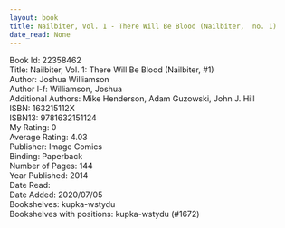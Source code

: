 ```yaml
---
layout: book
title: Nailbiter, Vol. 1 - There Will Be Blood (Nailbiter,  no. 1)
date_read: None
---
```


Book Id: 22358462<br />
Title: Nailbiter, Vol. 1: There Will Be Blood (Nailbiter, #1)<br />
Author: Joshua Williamson<br />
Author l-f: Williamson, Joshua<br />
Additional Authors: Mike Henderson, Adam Guzowski, John J. Hill<br />
ISBN: 163215112X<br />
ISBN13: 9781632151124<br />
My Rating: 0<br />
Average Rating: 4.03<br />
Publisher: Image Comics<br />
Binding: Paperback<br />
Number of Pages: 144<br />
Year Published: 2014<br />
Date Read: <br />
Date Added: 2020/07/05<br />
Bookshelves: kupka-wstydu<br />
Bookshelves with positions: kupka-wstydu (#1672)<br />

